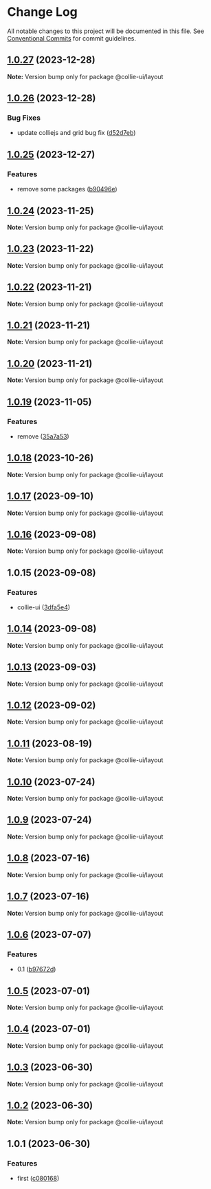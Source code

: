 # Change Log

All notable changes to this project will be documented in this file. See [Conventional Commits](https://conventionalcommits.org) for commit guidelines.

## [1.0.27](https://github.com/collie-ui/collie-ui/compare/@collie-ui/layout@1.0.26...@collie-ui/layout@1.0.27) (2023-12-28)

**Note:** Version bump only for package @collie-ui/layout

## [1.0.26](https://github.com/collie-ui/collie-ui/compare/@collie-ui/layout@1.0.25...@collie-ui/layout@1.0.26) (2023-12-28)

### Bug Fixes

- update colliejs and grid bug fix ([d52d7eb](https://github.com/collie-ui/collie-ui/commit/d52d7eba56323439c4a4d3bc5017d173b713197a))

## [1.0.25](https://github.com/collie-ui/collie-ui/compare/@collie-ui/layout@1.0.24...@collie-ui/layout@1.0.25) (2023-12-27)

### Features

- remove some packages ([b90496e](https://github.com/collie-ui/collie-ui/commit/b90496e59c4122cf5459055715ceac9206b9eb8f))

## [1.0.24](https://github.com/collie-ui/collie-ui/compare/@collie-ui/layout@1.0.23...@collie-ui/layout@1.0.24) (2023-11-25)

**Note:** Version bump only for package @collie-ui/layout

## [1.0.23](https://github.com/collie-ui/collie-ui/compare/@collie-ui/layout@1.0.22...@collie-ui/layout@1.0.23) (2023-11-22)

**Note:** Version bump only for package @collie-ui/layout

## [1.0.22](https://github.com/collie-ui/collie-ui/compare/@collie-ui/layout@1.0.21...@collie-ui/layout@1.0.22) (2023-11-21)

**Note:** Version bump only for package @collie-ui/layout

## [1.0.21](https://github.com/collie-ui/collie-ui/compare/@collie-ui/layout@1.0.20...@collie-ui/layout@1.0.21) (2023-11-21)

**Note:** Version bump only for package @collie-ui/layout

## [1.0.20](https://github.com/collie-ui/collie-ui/compare/@collie-ui/layout@1.0.19...@collie-ui/layout@1.0.20) (2023-11-21)

**Note:** Version bump only for package @collie-ui/layout

## [1.0.19](https://github.com/collie-ui/collie-ui/compare/@collie-ui/layout@1.0.18...@collie-ui/layout@1.0.19) (2023-11-05)

### Features

- remove ([35a7a53](https://github.com/collie-ui/collie-ui/commit/35a7a531845a08f99114a7d707c83c1e84d0d0e4))

## [1.0.18](https://github.com/collie-ui/collie-ui/compare/@collie-ui/layout@1.0.17...@collie-ui/layout@1.0.18) (2023-10-26)

**Note:** Version bump only for package @collie-ui/layout

## [1.0.17](https://github.com/collie-ui/collie-ui/compare/@collie-ui/layout@1.0.16...@collie-ui/layout@1.0.17) (2023-09-10)

**Note:** Version bump only for package @collie-ui/layout

## [1.0.16](https://github.com/collie-ui/collie-ui/compare/@collie-ui/layout@1.0.15...@collie-ui/layout@1.0.16) (2023-09-08)

**Note:** Version bump only for package @collie-ui/layout

## 1.0.15 (2023-09-08)

### Features

- collie-ui ([3dfa5e4](https://github.com/collie-ui/collie-ui/commit/3dfa5e4eadca863919e9ffbb3dfb9ab726977c7e))

## [1.0.14](https://github.com/collie-ui/collie-ui/compare/@collie-ui/layout@1.0.13...@collie-ui/layout@1.0.14) (2023-09-08)

**Note:** Version bump only for package @collie-ui/layout

## [1.0.13](https://github.com/collie-ui/collie-ui/compare/@collie-ui/layout@1.0.12...@collie-ui/layout@1.0.13) (2023-09-03)

**Note:** Version bump only for package @collie-ui/layout

## [1.0.12](https://github.com/collie-ui/collie-ui/compare/@collie-ui/layout@1.0.11...@collie-ui/layout@1.0.12) (2023-09-02)

**Note:** Version bump only for package @collie-ui/layout

## [1.0.11](https://github.com/collie-ui/collie-ui/compare/@collie-ui/layout@1.0.10...@collie-ui/layout@1.0.11) (2023-08-19)

**Note:** Version bump only for package @collie-ui/layout

## [1.0.10](https://github.com/collie-ui/collie-ui/compare/@collie-ui/layout@1.0.9...@collie-ui/layout@1.0.10) (2023-07-24)

**Note:** Version bump only for package @collie-ui/layout

## [1.0.9](https://github.com/collie-ui/collie-ui/compare/@collie-ui/layout@1.0.8...@collie-ui/layout@1.0.9) (2023-07-24)

**Note:** Version bump only for package @collie-ui/layout

## [1.0.8](https://github.com/collie-ui/collie-ui/compare/@collie-ui/layout@1.0.7...@collie-ui/layout@1.0.8) (2023-07-16)

**Note:** Version bump only for package @collie-ui/layout

## [1.0.7](https://github.com/collie-ui/collie-ui/compare/@collie-ui/layout@1.0.6...@collie-ui/layout@1.0.7) (2023-07-16)

**Note:** Version bump only for package @collie-ui/layout

## [1.0.6](https://github.com/collie-ui/collie-ui/compare/@collie-ui/layout@1.0.5...@collie-ui/layout@1.0.6) (2023-07-07)

### Features

- 0.1 ([b97672d](https://github.com/collie-ui/collie-ui/commit/b97672d7355db24fc8564651cbabeaa4114f3f04))

## [1.0.5](https://github.com/collie-ui/collie-ui/compare/@collie-ui/layout@1.0.4...@collie-ui/layout@1.0.5) (2023-07-01)

**Note:** Version bump only for package @collie-ui/layout

## [1.0.4](https://github.com/collie-ui/collie-ui/compare/@collie-ui/layout@1.0.3...@collie-ui/layout@1.0.4) (2023-07-01)

**Note:** Version bump only for package @collie-ui/layout

## [1.0.3](https://github.com/collie-ui/collie-ui/compare/@collie-ui/layout@1.0.1...@collie-ui/layout@1.0.3) (2023-06-30)

**Note:** Version bump only for package @collie-ui/layout

## [1.0.2](https://github.com/collie-ui/collie-ui/compare/@collie-ui/layout@1.0.1...@collie-ui/layout@1.0.2) (2023-06-30)

**Note:** Version bump only for package @collie-ui/layout

## 1.0.1 (2023-06-30)

### Features

- first ([c080168](https://github.com/collie-ui/collie-ui/commit/c08016812d92193e95c9600e6121a9e57c6a9165))

